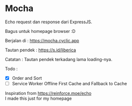 # Mocha

Echo request dan response dari ExpressJS.

Bagus untuk homepage browser :D

Berjalan di : <https://mocha.cyclic.app>

Tautan pendek : <https://s.id/liberica>

Catatan : Tautan pendek terkadang lama loading-nya.

Todo :

- [x] Order and Sort
- [ ] Service Worker Offline First Cache and Fallback to Cache

Inspiration from <https://reinforce.moe/echo>\
I made this just for my homepage

